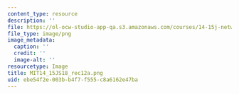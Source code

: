 ```yaml
---
content_type: resource
description: ''
file: https://ol-ocw-studio-app-qa.s3.amazonaws.com/courses/14-15j-networks-spring-2018/ebe54f2e003bb4f7f555c8a6162e47ba_MIT14_15JS18_rec12a.png
file_type: image/png
image_metadata:
  caption: ''
  credit: ''
  image-alt: ''
resourcetype: Image
title: MIT14_15JS18_rec12a.png
uid: ebe54f2e-003b-b4f7-f555-c8a6162e47ba
---
```

